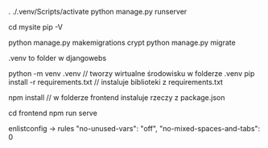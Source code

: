 . ./.venv/Scripts/activate
python manage.py runserver

cd mysite
pip -V

python manage.py makemigrations crypt
python manage.py migrate


.venv to folder w djangowebs



python -m venv .venv  // tworzy wirtualne środowisku w folderze .venv
pip install -r requirements.txt  // instaluje biblioteki z requirements.txt



<!-- node_modules/.bin/create-react-app frontend -->

npm install  // w folderze frontend instaluje rzeczy z package.json

cd frontend
npm run serve


enlistconfig -> rules
      "no-unused-vars": "off", 
      "no-mixed-spaces-and-tabs": 0